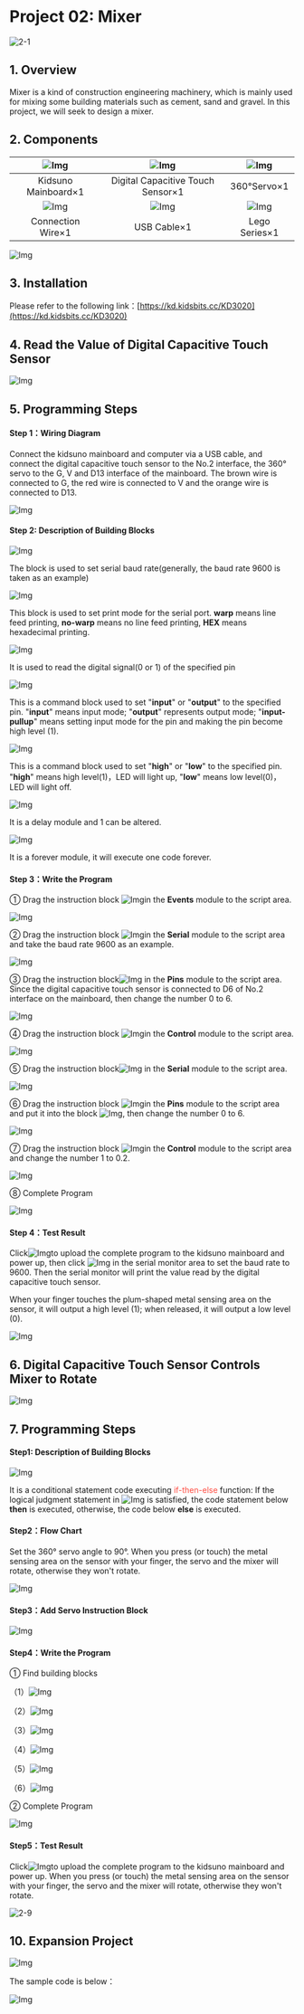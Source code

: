 # Project 02: Mixer

![2-1](./media/2-1.png)

## 1. Overview

Mixer is a kind of construction engineering machinery, which is mainly used for mixing some building materials such as cement, sand and gravel. In this project, we will seek to design a mixer.

## 2. Components

|![Img](../media/kidsuno.png)|![Img](../media/Capacitive.png)|![Img](../media/360.png)|
| :--: | :--: | :--: |
|Kidsuno Mainboard×1|Digital Capacitive Touch Sensor×1|360°Servo×1|
|![Img](../media/Connection.png)|![Img](../media/USB.png)|![Img](../media/Lego11.png)|
|Connection Wire×1|USB Cable×1| Lego Series×1 |


![Img](../media/2-2.png)

## 3. Installation 

Please refer to the following link：[https://kd.kidsbits.cc/KD3020](https://kd.kidsbits.cc/KD3020)

## 4. Read the Value of Digital Capacitive Touch Sensor

![Img](../media/2-3.png)

## 5. Programming Steps

#### Step 1：Wiring Diagram

Connect the kidsuno mainboard and computer via a USB cable, and connect the digital capacitive touch sensor to the No.2 interface, the 360° servo to the G, V and D13 interface of the mainboard. The brown wire is connected to G, the red wire is connected to V and the orange wire is connected to D13.

![Img](../media/2-DD.png)

#### Step 2: Description of Building Blocks

![Img](../media/21.png)

The block is used to set serial baud rate(generally, the baud rate 9600 is taken as an example)

![Img](../media/22.png)

This block is used to set print mode for the serial port. **warp** means line feed printing, **no-warp** means no line feed printing, **HEX** means hexadecimal printing.

![Img](../media/23.png)

It is used to read the digital signal(0 or 1) of the specified pin

![Img](../media/24.png)

This is a command block used to set "**input**" or "**output**" to the specified pin.  "**input**" means input mode;  "**output**" represents output mode;  "**input-pullup**" means setting input mode for the pin and making the pin become high level (1).

![Img](../media/25.png)

This is a command block used to set "**high**" or "**low**" to the specified pin. "**high**" means high level(1)，LED will light up, "**low**" means low level(0)，LED will light off.

![Img](../media/26.png)

It is a delay module and 1 can be altered.

![Img](../media/27.png)

It is a forever module, it will execute one code forever.

#### Step 3：Write the Program

① Drag the instruction block ![Img](../media/16.png)in the **Events** module to the script area.

![Img](../media/17.png)

② Drag the instruction block ![Img](../media/28.png)in the **Serial** module to the script area and take the baud rate 9600 as an example.

![Img](../media/29.png)

③ Drag the instruction block![Img](../media/30.png) in the **Pins** module to the script area. Since the digital capacitive touch sensor is connected to D6 of No.2 interface on the mainboard, then change the number 0 to 6.

![Img](../media/31.png)

④ Drag the instruction block ![Img](../media/27.png)in the **Control** module to the script area.

![Img](../media/32.png)

⑤ Drag the instruction block![Img](../media/33.png) in the **Serial** module to the script area.

![Img](../media/34.png)

⑥ Drag the instruction block ![Img](../media/23.png)in the **Pins** module to the script area and put it into the block ![Img](../media/33.png), then change the number 0 to 6.

![Img](../media/35.png)

⑦ Drag the instruction block ![Img](../media/26.png)in the **Control** module to the script area and change the number 1 to 0.2.

![Img](../media/36.png)

⑧ Complete Program

![Img](../media/37.png)

#### Step 4：Test Result

Click![Img](../media/19.png)to upload the complete program to the kidsuno mainboard and power up, then  click ![Img](../media/38.png) in the serial monitor area to set the baud rate to 9600. Then the serial monitor will print the value read by the digital capacitive touch sensor. 

When your finger touches the plum-shaped metal sensing area on the sensor, it will output a high level (1); when released, it will output a low level (0).

![Img](../media/3777.png)

## 6. Digital Capacitive Touch Sensor Controls Mixer to Rotate

![Img](../media/2-4.png)

## 7. Programming Steps

#### Step1: Description of Building Blocks

![Img](../media/3888.png)

It is a conditional statement code executing <span style="color: rgb(255, 76, 65);">if-then-else</span> function: If the logical judgment statement in ![Img](../media/39.png) is satisfied, the code statement below **then** is executed, otherwise, the code below **else** is executed.

#### Step2：Flow Chart

Set the 360° servo angle to 90°. When you press (or touch) the metal sensing area on the sensor with your finger, the servo and the mixer will rotate, otherwise they won't rotate.

![Img](../media/40.png)

#### Step3：Add **Servo** Instruction Block 

![Img](../media/42.png)

#### Step4：Write the Program

① Find building blocks

（1）![Img](../media/43.png)
<br> 

（2）![Img](../media/44.png)
<br>

（3）![Img](../media/45.png)
<br>

（4）![Img](../media/46.png)
<br>

（5）![Img](../media/47.png)
<br>

（6）![Img](../media/48.png)
<br>

② Complete Program

![Img](../media/49.png)

#### Step5：Test Result

Click![Img](../media/19.png)to upload the complete program to the kidsuno mainboard and power up. When you press (or touch) the metal sensing area on the sensor with your finger, the servo and the mixer will rotate, otherwise they won't rotate.

![2-9](./media/2-9.png)

## 10. Expansion Project

![Img](../media/2-7.png)

The sample code is below：

![Img](../media/50.png)

